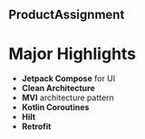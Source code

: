 ## ProductAssignment

# Major Highlights

- **Jetpack Compose** for UI
- **Clean Architecture**
- **MVI** architecture pattern
- **Kotlin Coroutines**
- **Hilt**
- **Retrofit**